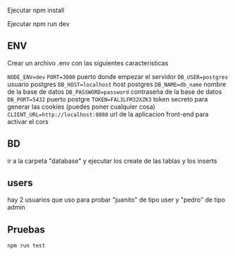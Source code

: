 Ejecutar npm install

Ejecutar npm run dev



## ENV
Crear un archivo .env  con las siguientes caracteristicas

`NODE_ENV=dev`
`PORT=3000` puerto donde empezar el servidor
`DB_USER=postgres` usuario postgres
`DB_HOST=localhost` host postgres
`DB_NAME=db_name` nombre de la base de datos
`DB_PASSWORD=password` contraseña de la base de datos 
`DB_PORT=5432` puerto postgre
`TOKEN=FAL3LFM32XZK3` token secreto para generar las cookies (puedes poner cualquier cosa)
`CLIENT_URL=http://localhost:8080` url de la aplicacion front-end para activar el cors


## BD

ir a la carpeta "database" y ejecutar los create de las tablas y los inserts

## users

hay 2 usuarios que uso para probar "juanito" de tipo user y "pedro" de tipo admin

## Pruebas

`npm run test`
